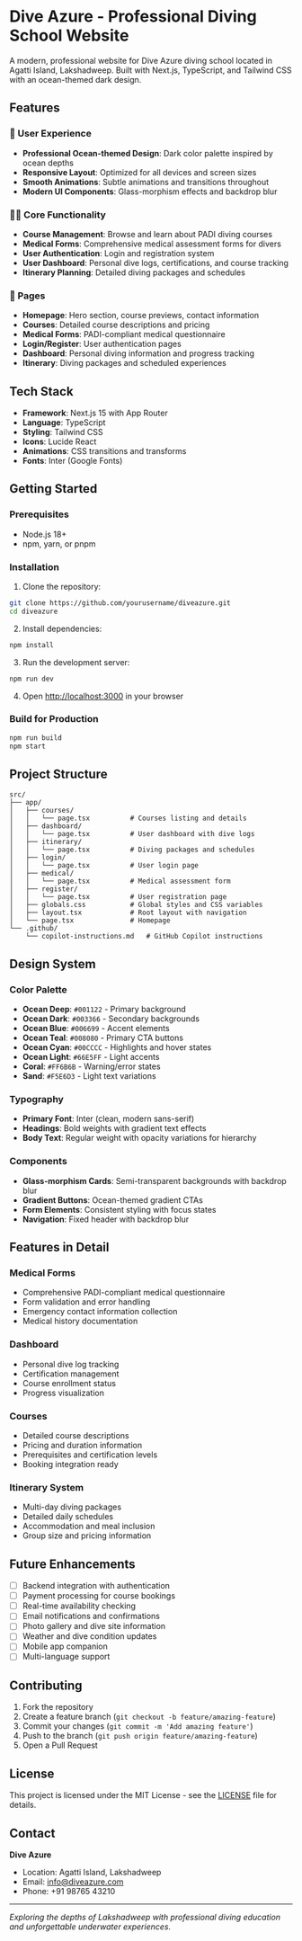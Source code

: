 # Dive Azure - Professional Diving School Website

A modern, professional website for Dive Azure diving school located in Agatti Island, Lakshadweep. Built with Next.js, TypeScript, and Tailwind CSS with an ocean-themed dark design.

## Features

### 🌊 User Experience
- **Professional Ocean-themed Design**: Dark color palette inspired by ocean depths
- **Responsive Layout**: Optimized for all devices and screen sizes
- **Smooth Animations**: Subtle animations and transitions throughout
- **Modern UI Components**: Glass-morphism effects and backdrop blur

### 🏊‍♂️ Core Functionality
- **Course Management**: Browse and learn about PADI diving courses
- **Medical Forms**: Comprehensive medical assessment forms for divers
- **User Authentication**: Login and registration system
- **User Dashboard**: Personal dive logs, certifications, and course tracking
- **Itinerary Planning**: Detailed diving packages and schedules

### 📱 Pages
- **Homepage**: Hero section, course previews, contact information
- **Courses**: Detailed course descriptions and pricing
- **Medical Forms**: PADI-compliant medical questionnaire
- **Login/Register**: User authentication pages
- **Dashboard**: Personal diving information and progress tracking
- **Itinerary**: Diving packages and scheduled experiences

## Tech Stack

- **Framework**: Next.js 15 with App Router
- **Language**: TypeScript
- **Styling**: Tailwind CSS
- **Icons**: Lucide React
- **Animations**: CSS transitions and transforms
- **Fonts**: Inter (Google Fonts)

## Getting Started

### Prerequisites
- Node.js 18+ 
- npm, yarn, or pnpm

### Installation

1. Clone the repository:
```bash
git clone https://github.com/yourusername/diveazure.git
cd diveazure
```

2. Install dependencies:
```bash
npm install
```

3. Run the development server:
```bash
npm run dev
```

4. Open [http://localhost:3000](http://localhost:3000) in your browser

### Build for Production

```bash
npm run build
npm start
```

## Project Structure

```
src/
├── app/
│   ├── courses/
│   │   └── page.tsx          # Courses listing and details
│   ├── dashboard/
│   │   └── page.tsx          # User dashboard with dive logs
│   ├── itinerary/
│   │   └── page.tsx          # Diving packages and schedules
│   ├── login/
│   │   └── page.tsx          # User login page
│   ├── medical/
│   │   └── page.tsx          # Medical assessment form
│   ├── register/
│   │   └── page.tsx          # User registration page
│   ├── globals.css           # Global styles and CSS variables
│   ├── layout.tsx            # Root layout with navigation
│   └── page.tsx              # Homepage
└── .github/
    └── copilot-instructions.md   # GitHub Copilot instructions
```

## Design System

### Color Palette
- **Ocean Deep**: `#001122` - Primary background
- **Ocean Dark**: `#003366` - Secondary backgrounds
- **Ocean Blue**: `#006699` - Accent elements
- **Ocean Teal**: `#008080` - Primary CTA buttons
- **Ocean Cyan**: `#00CCCC` - Highlights and hover states
- **Ocean Light**: `#66E5FF` - Light accents
- **Coral**: `#FF6B6B` - Warning/error states
- **Sand**: `#F5E6D3` - Light text variations

### Typography
- **Primary Font**: Inter (clean, modern sans-serif)
- **Headings**: Bold weights with gradient text effects
- **Body Text**: Regular weight with opacity variations for hierarchy

### Components
- **Glass-morphism Cards**: Semi-transparent backgrounds with backdrop blur
- **Gradient Buttons**: Ocean-themed gradient CTAs
- **Form Elements**: Consistent styling with focus states
- **Navigation**: Fixed header with backdrop blur

## Features in Detail

### Medical Forms
- Comprehensive PADI-compliant medical questionnaire
- Form validation and error handling
- Emergency contact information collection
- Medical history documentation

### Dashboard
- Personal dive log tracking
- Certification management
- Course enrollment status
- Progress visualization

### Courses
- Detailed course descriptions
- Pricing and duration information
- Prerequisites and certification levels
- Booking integration ready

### Itinerary System
- Multi-day diving packages
- Detailed daily schedules
- Accommodation and meal inclusion
- Group size and pricing information

## Future Enhancements

- [ ] Backend integration with authentication
- [ ] Payment processing for course bookings
- [ ] Real-time availability checking
- [ ] Email notifications and confirmations
- [ ] Photo gallery and dive site information
- [ ] Weather and dive condition updates
- [ ] Mobile app companion
- [ ] Multi-language support

## Contributing

1. Fork the repository
2. Create a feature branch (`git checkout -b feature/amazing-feature`)
3. Commit your changes (`git commit -m 'Add amazing feature'`)
4. Push to the branch (`git push origin feature/amazing-feature`)
5. Open a Pull Request

## License

This project is licensed under the MIT License - see the [LICENSE](LICENSE) file for details.

## Contact

**Dive Azure**
- Location: Agatti Island, Lakshadweep
- Email: info@diveazure.com
- Phone: +91 98765 43210

---

*Exploring the depths of Lakshadweep with professional diving education and unforgettable underwater experiences.*

